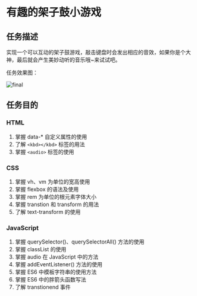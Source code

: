 # 有趣的架子鼓小游戏

## 任务描述

实现一个可以互动的架子鼓游戏，敲击键盘时会发出相应的音效，如果你是个大神，最后就会产生美妙动听的音乐哦~来试试吧。

任务效果图：

![final](E:\JavaScript-30days\有趣的架子鼓小游戏\final.png)

## 任务目的

###  HTML

1. 掌握 data-* 自定义属性的使用
2. 了解 `<kbd></kbd>` 标签的用法
3. 掌握 `<audio>` 标签的使用

### CSS

1. 掌握 vh、vm 为单位的宽高使用
2. 掌握 flexbox 的语法及使用
3. 掌握 rem 为单位的根元素字体大小
4. 掌握 transtion 和 transform 的用法
5. 了解 text-transform 的使用

### JavaScript

1. 掌握 querySelector()、querySelectorAll() 方法的使用
2. 掌握 classList 的使用
3. 掌握 audio 在 JavaScript 中的方法
4. 掌握 addEventListener() 方法的使用
5. 掌握 ES6 中模板字符串的使用方法
6. 掌握 ES6 中的胖箭头函数写法
7. 了解 transtionend 事件